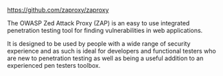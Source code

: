 https://github.com/zaproxy/zaproxy

The OWASP Zed Attack Proxy (ZAP) is an easy to use integrated penetration testing tool for finding vulnerabilities in web applications.

It is designed to be used by people with a wide range of security experience and as such is ideal for developers and functional testers who are new to penetration testing as well as being a useful addition to an experienced pen testers toolbox.

